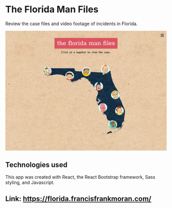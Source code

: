 # The Florida Man Files

Review the case files and video footage of incidents in Florida.

<img src="florida-man-home.png" alt="The Florida Man Files Home Page" />

## Technologies used

This app was created with React, the React Bootstrap framework, Sass styling, and Javascript.


## Link: https://florida.francisfrankmoran.com/

